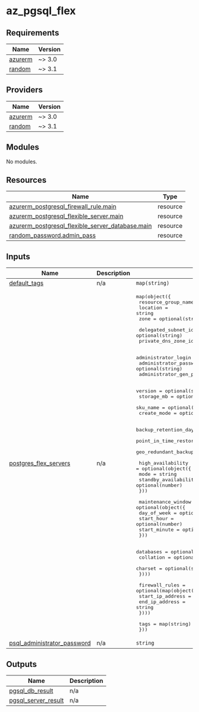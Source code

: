 # az_pgsql_flex

<!-- BEGINNING OF PRE-COMMIT-TERRAFORM DOCS HOOK -->
## Requirements

| Name | Version |
|------|---------|
| <a name="requirement_azurerm"></a> [azurerm](#requirement\_azurerm) | ~> 3.0 |
| <a name="requirement_random"></a> [random](#requirement\_random) | ~> 3.1 |

## Providers

| Name | Version |
|------|---------|
| <a name="provider_azurerm"></a> [azurerm](#provider\_azurerm) | ~> 3.0 |
| <a name="provider_random"></a> [random](#provider\_random) | ~> 3.1 |

## Modules

No modules.

## Resources

| Name | Type |
|------|------|
| [azurerm_postgresql_firewall_rule.main](https://registry.terraform.io/providers/hashicorp/azurerm/latest/docs/resources/postgresql_firewall_rule) | resource |
| [azurerm_postgresql_flexible_server.main](https://registry.terraform.io/providers/hashicorp/azurerm/latest/docs/resources/postgresql_flexible_server) | resource |
| [azurerm_postgresql_flexible_server_database.main](https://registry.terraform.io/providers/hashicorp/azurerm/latest/docs/resources/postgresql_flexible_server_database) | resource |
| [random_password.admin_pass](https://registry.terraform.io/providers/hashicorp/random/latest/docs/resources/password) | resource |

## Inputs

| Name | Description | Type | Default | Required |
|------|-------------|------|---------|:--------:|
| <a name="input_default_tags"></a> [default\_tags](#input\_default\_tags) | n/a | `map(string)` | `{}` | no |
| <a name="input_postgres_flex_servers"></a> [postgres\_flex\_servers](#input\_postgres\_flex\_servers) | n/a | <pre>map(object({<br>    resource_group_name = string<br>    location            = string<br>    zone                = optional(string)<br><br>    delegated_subnet_id = optional(string)<br>    private_dns_zone_id = optional(string)<br><br>    administrator_login        = optional(string)<br>    administrator_password     = optional(string)<br>    administrator_gen_password = optional(bool)<br><br>    version     = optional(string)<br>    storage_mb  = optional(number)<br>    sku_name    = optional(string)<br>    create_mode = optional(string)<br><br>    backup_retention_days             = optional(number)<br>    point_in_time_restore_time_in_utc = optional(string)<br>    geo_redundant_backup_enabled      = optional(bool)<br><br>    high_availability = optional(object({<br>      mode                      = string<br>      standby_availability_zone = optional(number)<br>    }))<br><br>    maintenance_window = optional(object({<br>      day_of_week  = optional(number)<br>      start_hour   = optional(number)<br>      start_minute = optional(number)<br>    }))<br><br>    databases = optional(map(object({<br>      collation = optional(string)<br>      charset   = optional(string)<br>    })))<br><br>    firewall_rules = optional(map(object({<br>      start_ip_address = string<br>      end_ip_address   = string<br>    })))<br><br>    tags = map(string)<br>  }))</pre> | `{}` | no |
| <a name="input_psql_administrator_password"></a> [psql\_administrator\_password](#input\_psql\_administrator\_password) | n/a | `string` | n/a | yes |

## Outputs

| Name | Description |
|------|-------------|
| <a name="output_pgsql_db_result"></a> [pgsql\_db\_result](#output\_pgsql\_db\_result) | n/a |
| <a name="output_pgsql_server_result"></a> [pgsql\_server\_result](#output\_pgsql\_server\_result) | n/a |
<!-- END OF PRE-COMMIT-TERRAFORM DOCS HOOK -->
